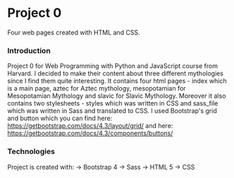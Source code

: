 # Project 0
Four web pages created with HTML and CSS.

### Introduction
Project 0 for Web Programming with Python and JavaScript course from Harvard. 
I decided to make their content about three different mythologies since I find them quite interesting.
It contains four html pages - index which is a main page, aztec for Aztec mythology, mesopotamian for Mesopotamian Mythology and slavic for Slavic Mythology.
Moreover it also contains two stylesheets - styles which was written in CSS and sass_file which was written in Sass and translated to CSS.
I used Bootstrap's grid and button which you can find here: https://getbootstrap.com/docs/4.3/layout/grid/ and here: https://getbootstrap.com/docs/4.3/components/buttons/

### Technologies
Project is created with:
	-> Bootstrap 4
	-> Sass
	-> HTML 5
	-> CSS


